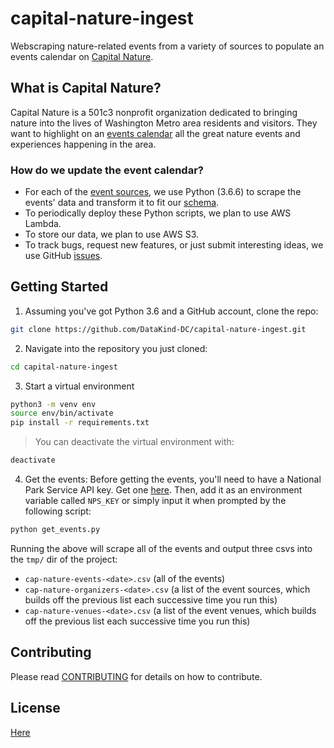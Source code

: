 # capital-nature-ingest
Webscraping nature-related events from a variety of sources to populate an events calendar on [Capital Nature](http://capitalnature.org/).

## What is Capital Nature?
Capital Nature is a 501c3 nonprofit organization dedicated to bringing nature into the lives of Washington Metro area residents and visitors. They want to highlight on an [events calendar](http://capitalnature.org/events/month/) all the great nature events and experiences happening in the area.

### How do we update the event calendar?
 - For each of the [event sources](https://github.com/DataKind-DC/capital-nature-ingest/blob/master/event_sources.md), we use Python (3.6.6) to scrape the events' data and transform it to fit our [schema](https://github.com/DataKind-DC/capital-nature-ingest/blob/master/event_schema.md).
 - To periodically deploy these Python scripts, we plan to use AWS Lambda.
 - To store our data, we plan to use AWS S3.
 - To track bugs, request new features, or just submit interesting ideas, we use GitHub [issues](https://github.com/DataKind-DC/capital-nature-ingest/issues).

## Getting Started
1. Assuming you've got Python 3.6 and a GitHub account, clone the repo:
```bash
git clone https://github.com/DataKind-DC/capital-nature-ingest.git
```

2. Navigate into the repository you just cloned:
```bash
cd capital-nature-ingest
```

3. Start a virtual environment
```bash
python3 -m venv env
source env/bin/activate
pip install -r requirements.txt
```

>You can deactivate the virtual environment with:
```bash
deactivate
```

4. Get the events:
Before getting the events, you'll need to have a National Park Service API key. Get one [here](https://www.nps.gov/subjects/developer/index.htm). Then, add it as an environment variable called `NPS_KEY` or simply input it when prompted by the following script:

```bash
python get_events.py
```

Running the above will scrape all of the events and output three csvs into the `tmp/` dir of the project:
 - `cap-nature-events-<date>.csv` (all of the events)
 - `cap-nature-organizers-<date>.csv` (a list of the event sources, which builds off the previous list each successive time you run this)
 - `cap-nature-venues-<date>.csv` (a list of the event venues, which builds off the previous list each successive time you run this)

## Contributing
Please read [CONTRIBUTING](https://github.com/DataKind-DC/capital-nature-ingest/blob/master/.github/CONTRIBUTING.md) for details on how to contribute.

## License
[Here](https://github.com/DataKind-DC/capital-nature-ingest/blob/master/.github/LICENSE)
